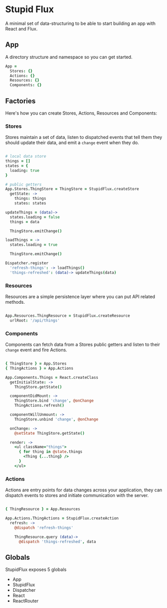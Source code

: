 # Stupid Flux

A minimal set of data-structuring to be able to start building an app with React and Flux.

## App

A directory structure and namespace so you can get started.

```coffee
App =
  Stores: {}
  Actions: {}
  Resources: {}
  Components: {}
```

## Factories

Here's how you can create Stores, Actions, Resources and Components:

### Stores

Stores maintain a set of data, listen to dispatched events that tell them they should update their data, and emit a `change` event when they do.

```coffee

# local data store
things = []
states = {
  loading: true
}

# public getters
App.Stores.ThingStore = ThingStore = StupidFlux.createStore
  getState: ->
    things: things
    states: states

updateThings = (data)->
  states.loading = false
  things = data

  ThingStore.emitChange()

loadThings = ->
  states.loading = true

  ThingStore.emitChange()

Dispatcher.register
  'refresh-things': -> loadThings()
  'things-refreshed': (data)-> updateThings(data)

```

### Resources

Resources are a simple persistence layer where you can put API related methods.

```coffee

App.Resources.ThingResource = StupidFlux.createResource
  urlRoot: '/api/things'

```

### Components

Components can fetch data from a Stores public getters and listen to their `change` event and fire Actions.

```coffee

{ ThingStore } = App.Stores
{ ThingActions } = App.Actions

App.Components.Things = React.createClass
  getInitialState: ->
    ThingStore.getState()

  componentDidMount: ->
    ThingStore.bind 'change', @onChange
    ThingActions.refresh()

  componentWillUnmount: ->
    ThingStore.unbind 'change', @onChange

  onChange: ->
    @setState ThingStore.getState()

  render: ->
    <ul className="things">
      { for thing in @state.things
        <Thing {...thing} />
      }
    </ul>

```

### Actions

Actions are entry points for data changes across your application, they can dispatch events to stores and initiate communication with the server.

```coffee

{ ThingResource } = App.Resources

App.Actions.ThingActions = StupidFlux.createAction
  refresh: ->
    @dispatch 'refresh-things'

    ThingResource.query (data)->
      @dispatch 'things-refreshed', data

```

## Globals

StupidFlux exposes 5 globals

* App
* StupidFlux
* Dispatcher
* React
* ReactRouter
